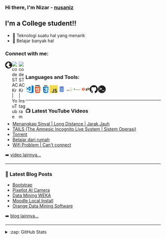 ### Hi there, I'm Nizar - [nusaniz][website]

## I'm a College student!!

- 🔭 Teknologi suatu hal yang menarik
- 🌱 Belajar banyak hal

### Connect with me:

[<img align="left" alt="codeSTACKr.com" width="22px" src="https://raw.githubusercontent.com/iconic/open-iconic/master/svg/globe.svg" />][website]
[<img align="left" alt="codeSTACKr | YouTube" width="22px" src="https://cdn.jsdelivr.net/npm/simple-icons@v3/icons/youtube.svg" />][youtube]
<!-- [<img align="left" alt="codeSTACKr | Twitter" width="22px" src="https://cdn.jsdelivr.net/npm/simple-icons@v3/icons/twitter.svg" />][twitter] -->
<!-- [<img align="left" alt="codeSTACKr | LinkedIn" width="22px" src="https://cdn.jsdelivr.net/npm/simple-icons@v3/icons/linkedin.svg" />][linkedin] -->
[<img align="left" alt="codeSTACKr | Instagram" width="22px" src="https://cdn.jsdelivr.net/npm/simple-icons@v3/icons/instagram.svg" />][instagram]
<!-- -->

<br />

### Languages and Tools:

<img align="left" alt="Visual Studio Code" width="26px" src="https://raw.githubusercontent.com/github/explore/80688e429a7d4ef2fca1e82350fe8e3517d3494d/topics/visual-studio-code/visual-studio-code.png" />
<img align="left" alt="HTML5" width="26px" src="https://raw.githubusercontent.com/github/explore/80688e429a7d4ef2fca1e82350fe8e3517d3494d/topics/html/html.png" />
<img align="left" alt="CSS3" width="26px" src="https://raw.githubusercontent.com/github/explore/80688e429a7d4ef2fca1e82350fe8e3517d3494d/topics/css/css.png" />
<img align="left" alt="JavaScript" width="26px" src="https://raw.githubusercontent.com/github/explore/80688e429a7d4ef2fca1e82350fe8e3517d3494d/topics/javascript/javascript.png" />
<img align="left" alt="SQL" width="26px" src="https://raw.githubusercontent.com/github/explore/80688e429a7d4ef2fca1e82350fe8e3517d3494d/topics/sql/sql.png" />
<img align="left" alt="MySQL" width="26px" src="https://raw.githubusercontent.com/github/explore/80688e429a7d4ef2fca1e82350fe8e3517d3494d/topics/mysql/mysql.png" />
<img align="left" alt="MongoDB" width="26px" src="https://raw.githubusercontent.com/github/explore/80688e429a7d4ef2fca1e82350fe8e3517d3494d/topics/mongodb/mongodb.png" />
<img align="left" alt="Git" width="26px" src="https://raw.githubusercontent.com/github/explore/80688e429a7d4ef2fca1e82350fe8e3517d3494d/topics/git/git.png" />
<img align="left" alt="GitHub" width="26px" src="https://raw.githubusercontent.com/github/explore/78df643247d429f6cc873026c0622819ad797942/topics/github/github.png" />
<img align="left" alt="Terminal" width="26px" src="https://raw.githubusercontent.com/github/explore/80688e429a7d4ef2fca1e82350fe8e3517d3494d/topics/terminal/terminal.png" />

<br />
<br />

---

### 📺 Latest YouTube Videos

<!-- YOUTUBE:START -->
- [Menangkap Sinyal | Long Distance | Jarak Jauh](https://www.youtube.com/watch?v=KgjISuOKfvI)
- [TAILS (The Amnesic Incognito Live System | Sistem Operasi)](https://www.youtube.com/watch?v=q2MXZHXPA5I&t=73s)
- [Torrent](https://www.youtube.com/watch?v=_9xpW3JpvRE)
- [Belajar dari rumah](https://www.youtube.com/watch?v=3PFVV0AqL_U)
- [Wifi Problem | Can't connect](https://www.youtube.com/watch?v=9UZSs43wikY)
<!-- YOUTUBE:END -->

➡️ [video lainnya...](https://www.youtube.com/channel/UCAmoDKuLdC0E7O4OugEpSPg/videos)

---

### 📕 Latest Blog Posts

<!-- BLOG-POST-LIST:START -->
- [Bootstrap](https://www.catatannizar.ga/2020/11/bootstrap.html)
- [Pixellot AI Camera](https://www.catatannizar.ga/2020/11/ngobrol-kamera-ai-pixellot.html)
- [Data Mining WEKA ](https://www.catatannizar.ga/2020/11/ngobrol-data-mining-weka.html)
- [Moodle Local Install](https://www.catatannizar.ga/2020/11/ngobrol-instal-moodle-local.html)
- [Orange Data Mining Software](https://www.catatannizar.ga/2020/11/ngobrol-orange-data-mining.html)
<!-- BLOG-POST-LIST:END -->

➡️ [blog lainnya...](https://www.catatannizar.ga/)

---

<details>
  <summary>:zap: GitHub Stats</summary>

  <img align="left" alt="nusaniz's GitHub Stats" src="https://github-readme-stats.vercel.app/api?username=nusaniz&show_icons=true&hide_border=true" />

</details>

[website]: https://github.com/nusaniz
[course]: http://vsCodeHero.com
[twitter]: https://twitter.com/codeSTACKr
[youtube]: https://www.youtube.com/channel/UCAmoDKuLdC0E7O4OugEpSPg
[instagram]: https://instagram.com/nizarnnarendra
[linkedin]: https://linkedin.com/in/codeSTACKr
[webdevplaylist]: https://www.youtube.com/playlist?list=PLkwxH9e_vrAJ0WbEsFA9W3I1W-g_BTsbt
[jsplaylist]: https://www.youtube.com/playlist?list=PLkwxH9e_vrALRJKu7wfXby3MKeflhTu6B
[cssplaylist]: https://www.youtube.com/playlist?list=PLkwxH9e_vrALSdvZuEh6gqQdmDoDIoqz4
[reactplaylist]: https://www.youtube.com/playlist?list=PLkwxH9e_vrAK4TdffpxKY3QGyHCpxFcQ0
